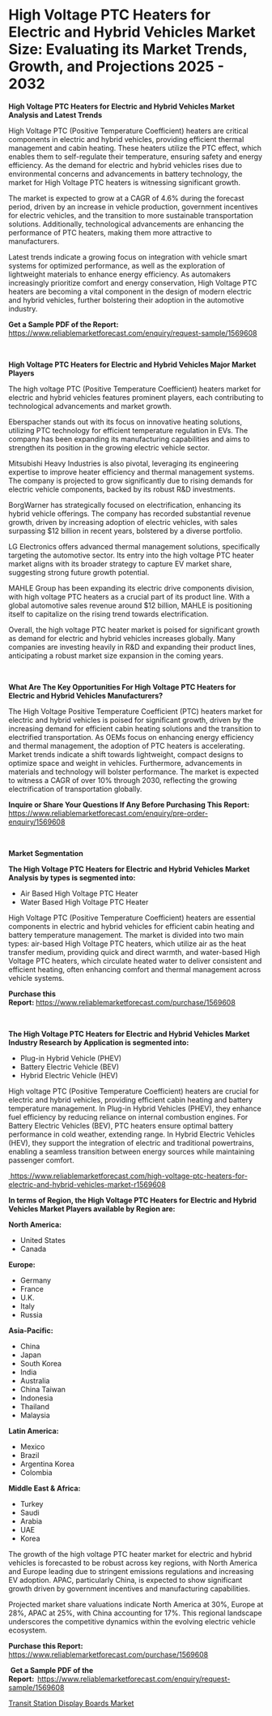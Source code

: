 <p><h1>High Voltage PTC Heaters for Electric and Hybrid Vehicles Market Size: Evaluating its Market Trends, Growth, and Projections 2025 - 2032</h1></p><p><strong>High Voltage PTC Heaters for Electric and Hybrid Vehicles Market Analysis and Latest Trends</strong></p>
<p><p>High Voltage PTC (Positive Temperature Coefficient) heaters are critical components in electric and hybrid vehicles, providing efficient thermal management and cabin heating. These heaters utilize the PTC effect, which enables them to self-regulate their temperature, ensuring safety and energy efficiency. As the demand for electric and hybrid vehicles rises due to environmental concerns and advancements in battery technology, the market for High Voltage PTC heaters is witnessing significant growth. </p><p>The market is expected to grow at a CAGR of 4.6% during the forecast period, driven by an increase in vehicle production, government incentives for electric vehicles, and the transition to more sustainable transportation solutions. Additionally, technological advancements are enhancing the performance of PTC heaters, making them more attractive to manufacturers. </p><p>Latest trends indicate a growing focus on integration with vehicle smart systems for optimized performance, as well as the exploration of lightweight materials to enhance energy efficiency. As automakers increasingly prioritize comfort and energy conservation, High Voltage PTC heaters are becoming a vital component in the design of modern electric and hybrid vehicles, further bolstering their adoption in the automotive industry.</p></p>
<p><strong>Get a Sample PDF of the Report:&nbsp;</strong> <a href="https://www.reliablemarketforecast.com/enquiry/request-sample/1569608?utm_campaign=2479&utm_medium=2&utm_source=Github&utm_content=ia&utm_term=25032025&utm_id=high-voltage-ptc-heaters-for-electric-and-hybrid-vehicles">https://www.reliablemarketforecast.com/enquiry/request-sample/1569608</a></p>
<p>&nbsp;</p>
<p><strong>High Voltage PTC Heaters for Electric and Hybrid Vehicles Major Market Players</strong></p>
<p><p>The high voltage PTC (Positive Temperature Coefficient) heaters market for electric and hybrid vehicles features prominent players, each contributing to technological advancements and market growth. </p><p>Eberspacher stands out with its focus on innovative heating solutions, utilizing PTC technology for efficient temperature regulation in EVs. The company has been expanding its manufacturing capabilities and aims to strengthen its position in the growing electric vehicle sector.</p><p>Mitsubishi Heavy Industries is also pivotal, leveraging its engineering expertise to improve heater efficiency and thermal management systems. The company is projected to grow significantly due to rising demands for electric vehicle components, backed by its robust R&D investments.</p><p>BorgWarner has strategically focused on electrification, enhancing its hybrid vehicle offerings. The company has recorded substantial revenue growth, driven by increasing adoption of electric vehicles, with sales surpassing $12 billion in recent years, bolstered by a diverse portfolio.</p><p>LG Electronics offers advanced thermal management solutions, specifically targeting the automotive sector. Its entry into the high voltage PTC heater market aligns with its broader strategy to capture EV market share, suggesting strong future growth potential.</p><p>MAHLE Group has been expanding its electric drive components division, with high voltage PTC heaters as a crucial part of its product line. With a global automotive sales revenue around $12 billion, MAHLE is positioning itself to capitalize on the rising trend towards electrification.</p><p>Overall, the high voltage PTC heater market is poised for significant growth as demand for electric and hybrid vehicles increases globally. Many companies are investing heavily in R&D and expanding their product lines, anticipating a robust market size expansion in the coming years.</p></p>
<p>&nbsp;</p>
<p><strong>What Are The Key Opportunities For High Voltage PTC Heaters for Electric and Hybrid Vehicles Manufacturers?</strong></p>
<p><p>The High Voltage Positive Temperature Coefficient (PTC) heaters market for electric and hybrid vehicles is poised for significant growth, driven by the increasing demand for efficient cabin heating solutions and the transition to electrified transportation. As OEMs focus on enhancing energy efficiency and thermal management, the adoption of PTC heaters is accelerating. Market trends indicate a shift towards lightweight, compact designs to optimize space and weight in vehicles. Furthermore, advancements in materials and technology will bolster performance. The market is expected to witness a CAGR of over 10% through 2030, reflecting the growing electrification of transportation globally.</p></p>
<p><strong>Inquire or Share Your Questions If Any Before Purchasing This Report:</strong> <a href="https://www.reliablemarketforecast.com/enquiry/pre-order-enquiry/1569608?utm_campaign=2479&utm_medium=2&utm_source=Github&utm_content=ia&utm_term=25032025&utm_id=high-voltage-ptc-heaters-for-electric-and-hybrid-vehicles">https://www.reliablemarketforecast.com/enquiry/pre-order-enquiry/1569608</a></p>
<p>&nbsp;</p>
<p><strong>Market Segmentation</strong></p>
<p><strong>The High Voltage PTC Heaters for Electric and Hybrid Vehicles Market Analysis by types is segmented into:</strong></p>
<p><ul><li>Air Based High Voltage PTC Heater</li><li>Water Based High Voltage PTC Heater</li></ul></p>
<p><p>High Voltage PTC (Positive Temperature Coefficient) heaters are essential components in electric and hybrid vehicles for efficient cabin heating and battery temperature management. The market is divided into two main types: air-based High Voltage PTC heaters, which utilize air as the heat transfer medium, providing quick and direct warmth, and water-based High Voltage PTC heaters, which circulate heated water to deliver consistent and efficient heating, often enhancing comfort and thermal management across vehicle systems.</p></p>
<p><strong>Purchase this Report:&nbsp;</strong><a href="https://www.reliablemarketforecast.com/purchase/1569608?utm_campaign=2479&utm_medium=2&utm_source=Github&utm_content=ia&utm_term=25032025&utm_id=high-voltage-ptc-heaters-for-electric-and-hybrid-vehicles">https://www.reliablemarketforecast.com/purchase/1569608</a></p>
<p>&nbsp;</p>
<p><strong>The High Voltage PTC Heaters for Electric and Hybrid Vehicles Market Industry Research by Application is segmented into:</strong></p>
<p><ul><li>Plug-in Hybrid Vehicle (PHEV)</li><li>Battery Electric Vehicle (BEV)</li><li>Hybrid Electric Vehicle (HEV)</li></ul></p>
<p><p>High voltage PTC (Positive Temperature Coefficient) heaters are crucial for electric and hybrid vehicles, providing efficient cabin heating and battery temperature management. In Plug-in Hybrid Vehicles (PHEV), they enhance fuel efficiency by reducing reliance on internal combustion engines. For Battery Electric Vehicles (BEV), PTC heaters ensure optimal battery performance in cold weather, extending range. In Hybrid Electric Vehicles (HEV), they support the integration of electric and traditional powertrains, enabling a seamless transition between energy sources while maintaining passenger comfort.</p></p>
<p><a href="https://www.reliablemarketforecast.com/high-voltage-ptc-heaters-for-electric-and-hybrid-vehicles-market-r1569608?utm_campaign=2479&utm_medium=2&utm_source=Github&utm_content=ia&utm_term=25032025&utm_id=high-voltage-ptc-heaters-for-electric-and-hybrid-vehicles">&nbsp;https://www.reliablemarketforecast.com/high-voltage-ptc-heaters-for-electric-and-hybrid-vehicles-market-r1569608</a></p>
<p><strong>In terms of Region, the High Voltage PTC Heaters for Electric and Hybrid Vehicles Market Players available by Region are:</strong></p>
<p>
    <p> <strong> North America: </strong>
        <ul>
            <li>United States</li>
            <li>Canada</li>
        </ul>
        </p> 
    <p> <strong> Europe: </strong>
        <ul>
            <li>Germany</li>
            <li>France</li>
            <li>U.K.</li>
            <li>Italy</li>
            <li>Russia</li>
        </ul>
        </p> 
    <p> <strong> Asia-Pacific: </strong>
        <ul>
            <li>China</li>
            <li>Japan</li>
            <li>South Korea</li>
            <li>India</li>
            <li>Australia</li>
            <li>China Taiwan</li>
            <li>Indonesia</li>
            <li>Thailand</li>
            <li>Malaysia</li>
        </ul>
        </p> 
    <p> <strong> Latin America: </strong>
        <ul>
            <li>Mexico</li>
            <li>Brazil</li>
            <li>Argentina Korea</li>
            <li>Colombia</li>
        </ul>
        </p> 
    <p> <strong> Middle East & Africa: </strong>
        <ul>
            <li>Turkey</li>
            <li>Saudi</li>
            <li>Arabia</li>
            <li>UAE</li>
            <li>Korea</li>
        </ul>
    </p>
    </p>
<p><p>The growth of the high voltage PTC heater market for electric and hybrid vehicles is forecasted to be robust across key regions, with North America and Europe leading due to stringent emissions regulations and increasing EV adoption. APAC, particularly China, is expected to show significant growth driven by government incentives and manufacturing capabilities. </p><p>Projected market share valuations indicate North America at 30%, Europe at 28%, APAC at 25%, with China accounting for 17%. This regional landscape underscores the competitive dynamics within the evolving electric vehicle ecosystem.</p></p>
<p><strong>Purchase this Report: </strong><a href="https://www.reliablemarketforecast.com/purchase/1569608?utm_campaign=2479&utm_medium=2&utm_source=Github&utm_content=ia&utm_term=25032025&utm_id=high-voltage-ptc-heaters-for-electric-and-hybrid-vehicles">https://www.reliablemarketforecast.com/purchase/1569608</a></p>
<p>&nbsp;<strong>Get a Sample PDF of the Report:&nbsp;&nbsp;</strong><a href="https://www.reliablemarketforecast.com/enquiry/request-sample/1569608?utm_campaign=2479&utm_medium=2&utm_source=Github&utm_content=ia&utm_term=25032025&utm_id=high-voltage-ptc-heaters-for-electric-and-hybrid-vehicles">https://www.reliablemarketforecast.com/enquiry/request-sample/1569608</a></p>
<p><strong></strong></p>
<p><p><a href="https://github.com/lizamflotow/Market-Research-Report-List-1/blob/main/transit-station-display-boards-market.md?utm_campaign=2479&utm_medium=2&utm_source=Github&utm_content=ia&utm_term=25032025&utm_id=high-voltage-ptc-heaters-for-electric-and-hybrid-vehicles">Transit Station Display Boards Market</a></p></p>